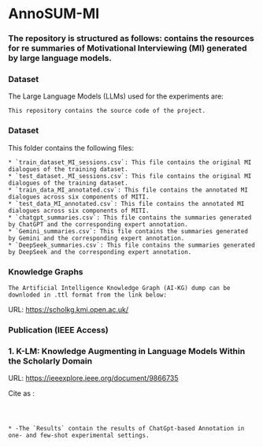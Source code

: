 # AnnoSUM-MI
### The repository is structured as follows: contains the resources for  re summaries of Motivational Interviewing (MI) generated by large language models.


### Dataset
The Large Language Models (LLMs) used for the experiments are: 
```
This repository contains the source code of the project.  
```
### Dataset
This folder contains the following files:
```
* `train_dataset_MI_sessions.csv`: This file contains the original MI dialogues of the training dataset.
* `test_dataset._MI_sessions.csv`: This file contains the original MI dialogues of the training dataset.
* `train_data_MI_annotated.csv`: This file contains the annotated MI dialogues across six components of MITI.
* `test_data_MI_annotated.csv`: This file contains the annotated MI dialogues across six components of MITI.
* `chatgpt_summaries.csv`: This file contains the summaries generated by ChatGPT and the corresponding expert annotation. 
* `Gemini_summaries.csv`: This file contains the summaries generated by Gemini and the corresponding expert annotation.
* `DeepSeek_summaries.csv`: This file contains the summaries generated by DeepSeek and the corresponding expert annotation.
```
### Knowledge Graphs
```
The Artificial Intelligence Knowledge Graph (AI-KG) dump can be downloded in .ttl format from the link below:
```
URL: https://scholkg.kmi.open.ac.uk/

### Publication (IEEE Access)
### 1. K-LM: Knowledge Augmenting in Language Models Within the Scholarly Domain
URL: https://ieeexplore.ieee.org/document/9866735 

Cite as :

``` 



* -The `Results` contain the results of ChatGpt-based Annotation in one- and few-shot experimental settings. 















